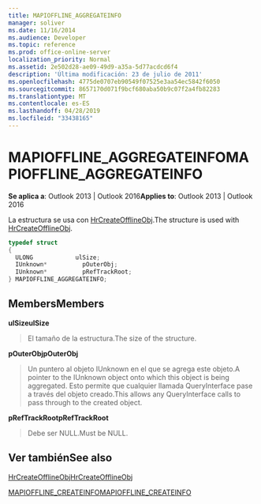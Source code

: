 ```yaml
---
title: MAPIOFFLINE_AGGREGATEINFO
manager: soliver
ms.date: 11/16/2014
ms.audience: Developer
ms.topic: reference
ms.prod: office-online-server
localization_priority: Normal
ms.assetid: 2e502d28-ae09-49d9-a35a-5d77acdcd6f4
description: 'Última modificación: 23 de julio de 2011'
ms.openlocfilehash: 4775de0707eb90549f07525e3aa54ec5842f6050
ms.sourcegitcommit: 8657170d071f9bcf680aba50b9c07f2a4fb82283
ms.translationtype: MT
ms.contentlocale: es-ES
ms.lasthandoff: 04/28/2019
ms.locfileid: "33438165"
---
```

# <a name="mapiofflineaggregateinfo"></a><span data-ttu-id="fb188-103">MAPIOFFLINE_AGGREGATEINFO</span><span class="sxs-lookup"><span data-stu-id="fb188-103">MAPIOFFLINE_AGGREGATEINFO</span></span>

  
  
<span data-ttu-id="fb188-104">**Se aplica a**: Outlook 2013 | Outlook 2016</span><span class="sxs-lookup"><span data-stu-id="fb188-104">**Applies to**: Outlook 2013 | Outlook 2016</span></span> 
  
<span data-ttu-id="fb188-105">La estructura se usa con [HrCreateOfflineObj](hrcreateofflineobj.md).</span><span class="sxs-lookup"><span data-stu-id="fb188-105">The structure is used with [HrCreateOfflineObj](hrcreateofflineobj.md).</span></span> 
  
```cpp
typedef struct
{
  ULONG            ulSize;
  IUnknown*          pOuterObj;
  IUnknown*          pRefTrackRoot;
} MAPIOFFLINE_AGGREGATEINFO;
```

## <a name="members"></a><span data-ttu-id="fb188-106">Members</span><span class="sxs-lookup"><span data-stu-id="fb188-106">Members</span></span>

 <span data-ttu-id="fb188-107">**ulSize**</span><span class="sxs-lookup"><span data-stu-id="fb188-107">**ulSize**</span></span>
  
> <span data-ttu-id="fb188-108">El tamaño de la estructura.</span><span class="sxs-lookup"><span data-stu-id="fb188-108">The size of the structure.</span></span>
    
 <span data-ttu-id="fb188-109">**pOuterObj**</span><span class="sxs-lookup"><span data-stu-id="fb188-109">**pOuterObj**</span></span>
  
> <span data-ttu-id="fb188-110">Un puntero al objeto IUnknown en el que se agrega este objeto.</span><span class="sxs-lookup"><span data-stu-id="fb188-110">A pointer to the IUnknown object onto which this object is being aggregated.</span></span> <span data-ttu-id="fb188-111">Esto permite que cualquier llamada QueryInterface pase a través del objeto creado.</span><span class="sxs-lookup"><span data-stu-id="fb188-111">This allows any QueryInterface calls to pass through to the created object.</span></span>
    
 <span data-ttu-id="fb188-112">**pRefTrackRoot**</span><span class="sxs-lookup"><span data-stu-id="fb188-112">**pRefTrackRoot**</span></span>
  
> <span data-ttu-id="fb188-113">Debe ser NULL.</span><span class="sxs-lookup"><span data-stu-id="fb188-113">Must be NULL.</span></span>
    
## <a name="see-also"></a><span data-ttu-id="fb188-114">Ver también</span><span class="sxs-lookup"><span data-stu-id="fb188-114">See also</span></span>



[<span data-ttu-id="fb188-115">HrCreateOfflineObj</span><span class="sxs-lookup"><span data-stu-id="fb188-115">HrCreateOfflineObj</span></span>](hrcreateofflineobj.md)
  
[<span data-ttu-id="fb188-116">MAPIOFFLINE_CREATEINFO</span><span class="sxs-lookup"><span data-stu-id="fb188-116">MAPIOFFLINE_CREATEINFO</span></span>](mapioffline_createinfo.md)

